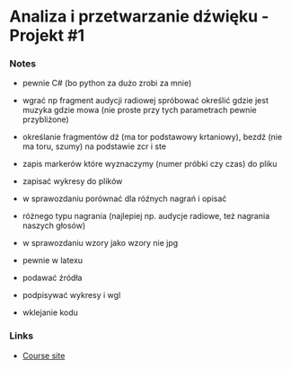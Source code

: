 # Analiza i przetwarzanie dźwięku - Projekt #1 


### Notes

- pewnie C# (bo python za dużo zrobi za mnie)
- wgrać np fragment audycji radiowej spróbować określić gdzie jest muzyka gdzie mowa (nie proste
przy tych parametrach pewnie przybliżone)
- określanie fragmentów dź (ma tor podstawowy krtaniowy), bezdź (nie ma toru, szumy) na podstawie
zcr i ste

- zapis markerów które wyznaczymy (numer próbki czy czas) do pliku
- zapisać wykresy do plików

- w sprawozdaniu porównać dla róźnych nagrań i opisać
- różnego typu nagrania (najlepiej np. audycje radiowe, też nagrania naszych głosów)

- w sprawozdaniu wzory jako wzory nie jpg
- pewnie w latexu
- podawać źródła
- podpisywać wykresy i wgl
- wklejanie kodu 

### Links

- [Course site](https://mini.pw.edu.pl/~rafalkoj/www/?Dydaktyka:2019%2F2020:-_Analiza_i_przetwarzanie_d%BCwi%EAku)
